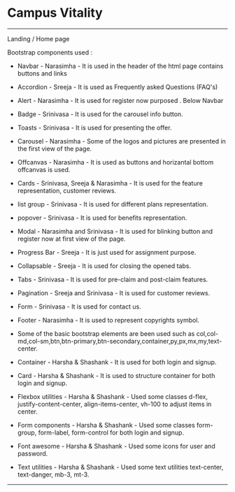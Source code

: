 # Campus Vitality
--------------------------------------------

Landing / Home page

Bootstrap components used :
* Navbar - Narasimha - It is used in the header of the html page contains buttons and links
* Accordion - Sreeja - It is used as Frequently asked Questions (FAQ's)
* Alert - Narasimha - It is used for register now purposed . Below Navbar
* Badge - Srinivasa - It is used for the carousel info button.
* Toasts - Srinivasa - It is used for presenting the offer.
* Carousel - Narasimha - Some of the logos and pictures are presented in the first view of the page.
* Offcanvas - Narasimha - It is used as buttons and horizantal bottom offcanvas is used.
* Cards - Srinivasa, Sreeja & Narasimha - It is used for the feature representation, customer reviews.
* list group - Srinivasa - It is used for different plans representation.
* popover - Srinivasa - It is used for benefits representation.
* Modal - Narasimha and Srinivasa - It is used for blinking button and register now at first view of the page.
* Progress Bar - Sreeja - It is just used for assignment purpose.
* Collapsable - Sreeja - It is used for closing the opened tabs.
* Tabs - Srinivasa - It is used for pre-claim and post-claim features.
* Pagination - Sreeja and Srinivasa - It is used for customer reviews.
* Form - Srinivasa - It is used for contact us.
* Footer - Narasimha - It is used to represent copyrights symbol.

* Some of the basic bootstrap elements are been used such as col,col-md,col-sm,btn,btn-primary,btn-secondary,container,py,px,mx,my,text-center.

* Container - Harsha & Shashank - It is used for both login and signup.
* Card - Harsha & Shashank - It is used to structure container for both login and signup.
* Flexbox utilities - Harsha & Shashank - Used some classes d-flex, justify-content-center, align-items-center, vh-100 to adjust items in center.
* Form components - Harsha & Shashank - Used some classes form-group, form-label, form-control for both login and signup.
* Font awesome - Harsha & Shashank - Used some icons for user and password.
* Text utilities - Harsha & Shashank - Used some text utilities text-center, text-danger, mb-3, mt-3.

--------------------------------------------



